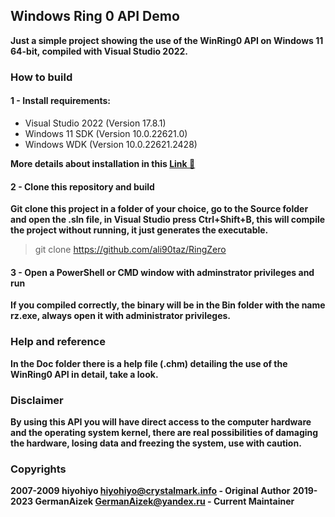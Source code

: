 ﻿## Windows Ring 0 API Demo

**Just a simple project showing the use of the WinRing0 API on Windows 11 64-bit, compiled with Visual Studio 2022.**

### How to build

#### 1 - Install requirements:

* Visual Studio 2022 (Version 17.8.1)
* Windows 11 SDK (Version 10.0.22621.0)
* Windows WDK (Version 10.0.22621.2428)

**More details about installation in this [Link 🔗](https://learn.microsoft.com/en-us/windows-hardware/drivers/download-the-wdk#download-icon-step-2-install-sdk)**

#### 2 - Clone this repository and build

**Git clone this project in a folder of your choice, go to the Source folder and open the .sln file, in Visual Studio press Ctrl+Shift+B, this will compile the project without running, it just generates the executable.**

> git clone https://github.com/ali90taz/RingZero

#### 3 - Open a PowerShell or CMD window with adminstrator privileges and run

**If you compiled correctly, the binary will be in the Bin folder with the name rz.exe, always open it with administrator privileges.**

### Help and reference

**In the Doc folder there is a help file (.chm) detailing the use of the WinRing0 API in detail, take a look.**

### Disclaimer

**By using this API you will have direct access to the computer hardware and the operating system kernel, there are real possibilities of damaging the hardware, losing data and freezing the system, use with caution.**

### Copyrights

**2007-2009 hiyohiyo <hiyohiyo@crystalmark.info> - Original Author**
**2019-2023 GermanAizek <GermanAizek@yandex.ru> - Current Maintainer**